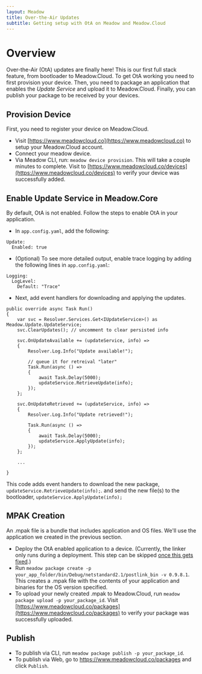 ```yaml
---
layout: Meadow
title: Over-the-Air Updates
subtitle: Getting setup with OtA on Meadow and Meadow.Cloud
---
```


# Overview

Over-the-Air (OtA) updates are finally here! This is our first full stack feature, from bootloader to Meadow.Cloud. To get OtA working you need to first provision your device. Then, you need to package an application that enables the _Update Service_ and upload it to Meadow.Cloud. Finally, you can publish your package to be received by your devices.

## Provision Device

First, you need to register your device on Meadow.Cloud.
* Visit [https://www.meadowcloud.co](https://www.meadowcloud.co) to setup your Meadow.Cloud account.
* Connect your meadow device.
* Via Meadow CLI, run: `meadow device provision`. This will take a couple minutes to complete. Visit to [https://www.meadowcloud.co/devices](https://www.meadowcloud.co/devices) to verify your device was successfully added.

## Enable Update Service in Meadow.Core

By default, OtA is not enabled. Follow the steps to enable OtA in your application.  

* In `app.config.yaml`, add the following:

```
Update:
  Enabled: true
```

* (Optional) To see more detailed output, enable trace logging by adding the following lines in `app.config.yaml`:

```
Logging:
  LogLevel:
    Default: "Trace"
```

* Next, add event handlers for downloading and applying the updates.

```
public override async Task Run()
{
    var svc = Resolver.Services.Get<IUpdateService>() as Meadow.Update.UpdateService;
    svc.ClearUpdates(); // uncomment to clear persisted info

    svc.OnUpdateAvailable += (updateService, info) =>
    {
        Resolver.Log.Info("Update available!");

        // queue it for retreival "later"
        Task.Run(async () =>
        {
            await Task.Delay(5000);
            updateService.RetrieveUpdate(info);
        });
    };

    svc.OnUpdateRetrieved += (updateService, info) =>
    {
        Resolver.Log.Info("Update retrieved!");

        Task.Run(async () =>
        {
            await Task.Delay(5000);
            updateService.ApplyUpdate(info);
        });
    };

    ...

}
```
This code adds event handers to download the new package, `updateService.RetrieveUpdate(info);`. and send the new file(s) to the bootloader, `updateService.ApplyUpdate(info);`

## MPAK Creation

An .mpak file is a bundle that includes application and OS files. We'll use the application we created in the previous section.

* Deploy the OtA enabled application to a device. (Currently, the linker only runs during a deployment. This step can be skipped [once this gets fixed](https://github.com/WildernessLabs/Meadow.CLI/issues/287).)
* Run `meadow package create -p your_app_folder/bin/Debug/netstandard2.1/postlink_bin -v 0.9.8.1`. This creates a .mpak file with the contents of your application and binaries for the OS version specified.
* To upload your newly created .mpak to Meadow.Cloud, run `meadow package upload -p your_package_id`. Visit [https://www.meadowcloud.co/packages](https://www.meadowcloud.co/packages) to verify your package was successfully uploaded.

## Publish

* To publish via CLI, run `meadow package publish -p your_package_id`.  
* To publish via Web, go to https://www.meadowcloud.co/packages and click `Publish`.




